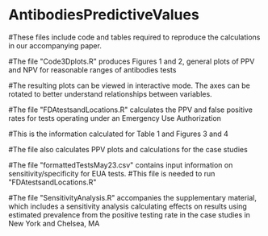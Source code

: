 # AntibodiesPredictiveValues

#These files include code and tables required to reproduce the calculations in our accompanying paper.



#The file "Code3Dplots.R" produces Figures 1 and 2, general plots of PPV and NPV for reasonable ranges of antibodies tests

#The resulting plots can be viewed in interactive mode. The axes can be rotated to better understand relationships between variables.



#The file "FDAtestsandLocations.R" calculates the PPV and false positive rates for tests operating under an Emergency Use Authorization

#This is the information calculated for Table 1 and Figures 3 and 4

#The file also calculates PPV plots and calculations for the case studies



#The file "formattedTestsMay23.csv" contains input information on sensitivity/specificity for EUA tests.
#This file is needed to run "FDAtestsandLocations.R"



#The file "SensitivityAnalysis.R" accompanies the supplementary material, which includes a sensitivity analysis calculating 
effects on results using estimated prevalence from the positive testing rate in the case studies in New York and Chelsea, MA

